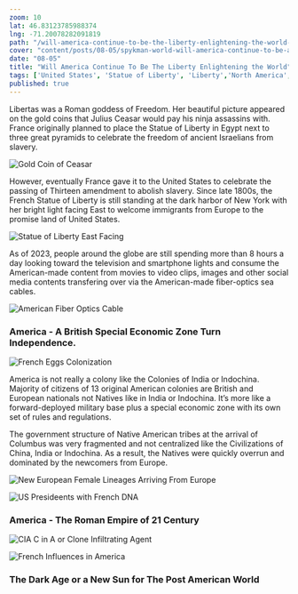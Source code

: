 ```yaml
---
zoom: 10
lat: 46.83123785988374
lng: -71.20078282091819
path: "/will-america-continue-to-be-the-liberty-enlightening-the-world-or-is-it-going-to-lose-its-mandate-from-heaven"
cover: "content/posts/08-05/spykman-world-will-america-continue-to-be-a-symbol-of-liberty.png"
date: "08-05"
title: "Will America Continue To Be The Liberty Enlightening the World"
tags: ['United States', 'Statue of Liberty', 'Liberty','North America','South America','The New World','Spykman World','Nicholas Spykman']    
published: true
---
```

Libertas was a Roman goddess of Freedom. Her beautiful picture appeared on the gold coins that Julius Ceasar would pay his ninja assassins with. France originally planned to place the Statue of Liberty in Egypt next to three great pyramids to celebrate the freedom of ancient Israelians from slavery.  

![Gold Coin of Ceasar](https://storage.googleapis.com/spykman-world/libertas_coin_of_ceasar.png)

However, eventually France gave it to the United States to celebrate the passing of Thirteen amendment to abolish slavery. Since late 1800s, the French Statue of Liberty is still standing at the dark harbor of New York with her bright light facing East to welcome immigrants from Europe to the promise land of United States.

![Statue of Liberty East Facing](https://storage.googleapis.com/spykman-world/east_facing_statue_of_liberty.png)

As of 2023, people around the globe are still spending more than 8 hours a day looking toward the television and smartphone lights and consume the American-made content from movies to video clips, images and other social media contents transfering over via the American-made fiber-optics sea cables. 

![American Fiber Optics Cable](https://storage.googleapis.com/spykman-world/fiber_optic_cable.png)

### America - A British Special Economic Zone Turn Independence.
![French Eggs Colonization](https://storage.googleapis.com/spykman-world/spanish_french_english_SEZ.png)

America is not really a colony like the Colonies of India or Indochina. Majority of citizens of 13 original American colonies are British and European nationals not Natives like in India or Indochina. It’s more like a forward-deployed military base plus a special economic zone with its own set of rules and regulations.

The government structure of Native American tribes at the arrival of Columbus was very fragmented and not centralized like the Civilizations of China, India or Indochina. As a result, the Natives were quickly overrun and dominated by the newcomers from Europe. 

![New European Female Lineages Arriving From Europe](https://storage.googleapis.com/spykman-world/Statue%20of%20Libery%20at%20the%20New%20YORK%20Harbor.png)


![US Presideents with French DNA](https://storage.googleapis.com/spykman-world/US%20President%20with%20French%20DNA.png)

### America - The Roman Empire of 21 Century

![CIA C in A or Clone Infiltrating Agent](https://storage.googleapis.com/spykman-world/C%20in%20A%20or%20Clone%20Infiltrating%20Agent.png)

![French Influences in America](https://storage.googleapis.com/spykman-world/EM-AB-EM.png)

### The Dark Age or a New Sun for The Post American World



